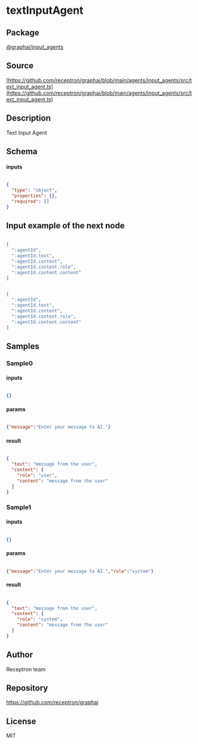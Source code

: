# textInputAgent

## Package
[@graphai/input_agents](https://www.npmjs.com/package/@graphai/input_agents)
## Source
[https://github.com/receptron/graphai/blob/main/agents/input_agents/src/text_input_agent.ts](https://github.com/receptron/graphai/blob/main/agents/input_agents/src/text_input_agent.ts)

## Description

Text Input Agent

## Schema

#### inputs

```json

{
  "type": "object",
  "properties": {},
  "required": []
}

```

## Input example of the next node

```json

[
  ":agentId",
  ":agentId.text",
  ":agentId.content",
  ":agentId.content.role",
  ":agentId.content.content"
]

```
```json

[
  ":agentId",
  ":agentId.text",
  ":agentId.content",
  ":agentId.content.role",
  ":agentId.content.content"
]

```

## Samples

### Sample0

#### inputs

```json

{}

```

#### params

```json

{"message":"Enter your message to AI."}

```

#### result

```json

{
  "text": "message from the user",
  "content": {
    "role": "user",
    "content": "message from the user"
  }
}

```
### Sample1

#### inputs

```json

{}

```

#### params

```json

{"message":"Enter your message to AI.","role":"system"}

```

#### result

```json

{
  "text": "message from the user",
  "content": {
    "role": "system",
    "content": "message from the user"
  }
}

```

## Author

Receptron team

## Repository

https://github.com/receptron/graphai

## License

MIT

